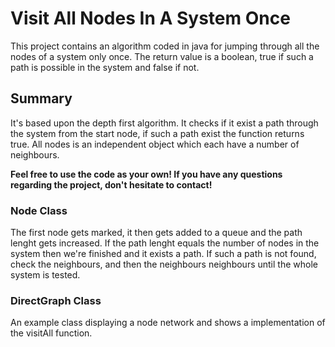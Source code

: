 # Visit All Nodes In A System Once

This project contains an algorithm coded in java for jumping through all the nodes of a system only once. The return value is a boolean, true if such a path is possible in the system and false if not. 

## Summary

It's based upon the depth first algorithm. It checks if it exist a path through the system from the start node, if such a path exist the function returns true. All nodes is an independent object which each have a number of neighbours. 

**Feel free to use the code as your own! If you have any questions regarding the project, don't hesitate to contact!**

### Node Class

The first node gets marked, it then gets added to a queue and the path lenght gets increased. If the path lenght equals the number of nodes in the system then we're finished and it exists a path.
If such a path is not found, check the neighbours, and then the neighbours neighbours until the whole system is tested.


### DirectGraph Class

An example class displaying a node network and shows a implementation of the visitAll function. 
